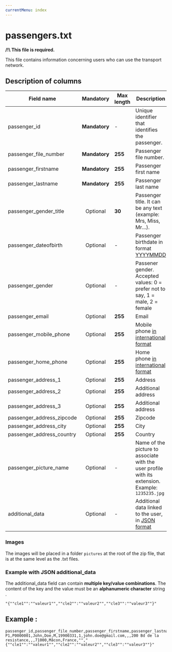 ```yaml
---
currentMenu: index
---
```


# passengers.txt

**/!\ This file is required.**

This file contains information concerning users who can use the transport network.

## Description of columns

| Field name           |  Mandatory     |  Max length | Description                                                                                       |
|---------------------------|:----------------:|------|---------------------------------------------------------------------------------------------------|
| passenger_id              |  **Mandatory** |   -  | Unique identifier that identifies the passenger.                                                  |
| passenger_file_number     |  **Mandatory** |  **255** | Passenger file number.                                                                            |
| passenger_firstname       |  **Mandatory** |  **255** | Passenger first name                                                                              |
| passenger_lastname        |  **Mandatory** |  **255** | Passenger last name                                                                               |
| passenger_gender_title    |  Optional       |  **30**  | Passenger title. It can be any text (example: Mrs, Miss, Mr...).                                  |
| passenger_dateofbirth     |  Optional       |   -  | Passenger birthdate in format [YYYYMMDD](types.html#Dates)                                        |
| passenger_gender          |  Optional       |   -  | Passener gender. Accepted values: 0 = prefer not to say, 1 = male, 2 = female                     |
| passenger_email           |  Optional       |  **255** | Email                                                                                             |
| passenger_mobile_phone    |  Optional       |  **255** | Mobile phone [in international format](types.html)                                                |
| passenger_home_phone      |  Optional       |  **255** | Home phone [in international format](types.html)                                                  |
| passenger_address_1       |  Optional       |  **255** | Address                                                                                           |
| passenger_address_2       |  Optional       |  **255** | Additional address                                                                                |
| passenger_address_3       |  Optional       |  **255** | Additional address                                                                                |
| passenger_address_zipcode |  Optional       |  **255** | Zipcode                                                                                           |
| passenger_address_city    |  Optional       |  **255** | City                                                                                              |
| passenger_address_country |  Optional       |  **255** | Country                                                                                           |
| passenger_picture_name    |  Optional       |   -  | Name of the picture to associate with the user profile with its extension. Example: `1235235.jpg` |
| additional_data           |  Optional       |   -  | Additional data linked to the user, in [JSON format](types.html#JSON)                             |

### Images

The images will be placed in a folder `pictures` at the root of the zip file, that is at the same level as the .txt files.

### Example with JSON additional_data

The additional_data field can contain **multiple key/value combinations**.
The content of the key and the value must be an **alphanumeric character** string .
```
"{""cle1"":""valeur1"",""cle2"":""valeur2"",""cle3"":""valeur3""}"
```

## Example :
```
passenger_id,passenger_file_number,passenger_firstname,passenger_lastname,passenger_gender_title,passenger_dateofbirth,passenger_gender,passenger_email,passenger_mobile_phone,passenger_home_phone,passenger_address_1,passenger_address_2,passenger_address_3,passenger_address_zipcode,passenger_address_city,passenger_address_country,passenger_picture_name,additional_data
P1,P0000001,John,Doe,M,19900331,1,john.doe@gmail.com,,,200 Bd de la resistance,,,71000,Mâcon,France,"","{""cle1"":""valeur1"",""cle2"":""valeur2"",""cle3"":""valeur3""}"
```
